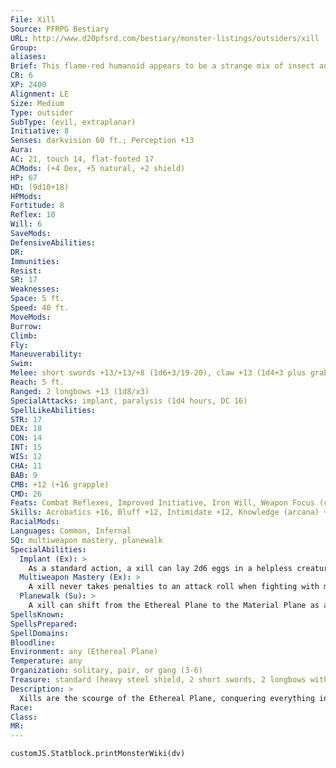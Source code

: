 ```yaml
---
File: Xill
Source: PFRPG Bestiary
URL: http://www.d20pfsrd.com/bestiary/monster-listings/outsiders/xill
Group: 
aliases: 
Brief: This flame-red humanoid appears to be a strange mix of insect and reptile, with four arms and twitching, fanged mandibles.
CR: 6
XP: 2400
Alignment: LE
Size: Medium
Type: outsider
SubType: (evil, extraplanar)
Initiative: 8
Senses: darkvision 60 ft.; Perception +13
Aura: 
AC: 21, touch 14, flat-footed 17
ACMods: (+4 Dex, +5 natural, +2 shield)
HP: 67
HD: (9d10+18)
HPMods: 
Fortitude: 8
Reflex: 10
Will: 6
SaveMods: 
DefensiveAbilities: 
DR: 
Immunities: 
Resist: 
SR: 17
Weaknesses: 
Space: 5 ft.
Speed: 40 ft.
MoveMods: 
Burrow: 
Climb: 
Fly: 
Maneuverability: 
Swim: 
Melee: short swords +13/+13/+8 (1d6+3/19-20), claw +13 (1d4+3 plus grab), bite +7 (1d3+1 plus paralysis), or 4 claws +13 (1d4+3 plus grab), bite +12 (1d3+3 plus paralysis)
Reach: 5 ft.
Ranged: 2 longbows +13 (1d8/x3)
SpecialAttacks: implant, paralysis (1d4 hours, DC 16)
SpellLikeAbilities: 
STR: 17
DEX: 18
CON: 14
INT: 15
WIS: 12
CHA: 11
BAB: 9
CMB: +12 (+16 grapple)
CMD: 26
Feats: Combat Reflexes, Improved Initiative, Iron Will, Weapon Focus (claw, short sword)
Skills: Acrobatics +16, Bluff +12, Intimidate +12, Knowledge (arcana) +14, Knowledge (planes) +14, Perception +13, Sense Motive +13, Stealth +14
RacialMods: 
Languages: Common, Infernal
SQ: multiweapon mastery, planewalk
SpecialAbilities:
  Implant (Ex): >
    As a standard action, a xill can lay 2d6 eggs in a helpless creature. A xill's eggs hatch in 24 hours, at which point the young consume the host from within, inflicting 1 point of Con damage per hour per young until the host dies. The young then emerge and planewalk to the Ethereal Plane, if possible, to mature. A remove disease spell (or similar effect) rids a victim of all implanted eggs or active young, or they can be cut out one at a time with DC 20 Heal checks (each attempt takes 10 minutes). If a check fails, the healer can try again, but each attempt (successful or not) deals 1d4 points of damage to the patient.
  Multiweapon Mastery (Ex): >
    A xill never takes penalties to an attack roll when fighting with multiple weapons, and treats claws as primary attacks even when also wielding weapons.
  Planewalk (Su): >
    A xill can shift from the Ethereal Plane to the Material Plane as a move action. Shifting from the Material Plane to the Ethereal Plane takes 2 consecutive full-round actions, during which time the xill is immobile. As a xill fades away, it becomes harder to hit: opponents have a 20% miss chance in the first round and a 50% miss chance in the second. A xill can take a single willing or helpless creature with it when it switches planes.
SpellsKnown: 
SpellsPrepared: 
SpellDomains: 
Bloodline: 
Environment: any (Ethereal Plane)
Temperature: any
Organization: solitary, pair, or gang (3-6)
Treasure: standard (heavy steel shield, 2 short swords, 2 longbows with 40 arrows, other treasure)
Description: >
  Xills are the scourge of the Ethereal Plane, conquering everything in their paths with only one purpose: to perpetuate their race at the expense of others. All xills are female and capable of fertilizing their own eggs, but require living hosts to incubate these eggs, which they inject into paralyzed victims by means of a grotesque ovipositor normally kept retracted behind their mandibles. Evil and alien, the plane-shifting xills possess impressive intelligence and a totalitarian, militaristic culture all their own. Though they see most other life forms as incubators, they particularly prize phase spiders for this purpose.
Race: 
Class: 
MR: 
---
```

```dataviewjs
customJS.Statblock.printMonsterWiki(dv)
```
